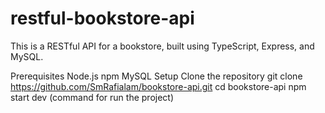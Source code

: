 ﻿# restful-bookstore-api
This is a RESTful API for a bookstore, built using TypeScript, Express, and MySQL.

Prerequisites
Node.js
npm
MySQL
Setup
Clone the repository
git clone https://github.com/SmRafialam/bookstore-api.git
cd bookstore-api
npm start dev (command for run the project)
